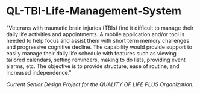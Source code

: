 # QL-TBI-Life-Management-System
"Veterans with traumatic brain injuries (TBIs) find it difficult to manage their daily life activities and appointments.  A mobile application and/or tool is needed to help focus and assist them with short term memory challenges and progressive cognitive decline. The capability would provide support to easily manage their daily life schedule with features such as viewing tailored calendars, setting reminders, making to do lists, providing event alarms, etc. The objective is to provide structure, ease of routine, and increased independence."

*Current Senior Design Project for the QUALITY OF LIFE PLUS Organization.*
